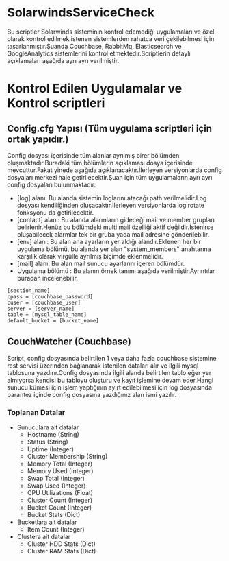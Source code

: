 # SolarwindsServiceCheck

Bu scriptler Solarwinds sisteminin kontrol edemediği uygulamaları ve özel olarak kontrol edilmek istenen sistemlerden rahatca veri çekilebilmesi için tasarlanmıştır.Şuanda Couchbase, RabbitMq, Elasticsearch ve GoogleAnalytics sistemlerini kontrol etmektedir.Scriptlerin detaylı açıklamaları aşağıda ayrı ayrı verilmiştir.

# Kontrol Edilen Uygulamalar ve Kontrol scriptleri
## Config.cfg Yapısı (Tüm uygulama scriptleri için ortak yapıdır.)

Config dosyası içerisinde tüm alanlar ayrılmış birer bölümden oluşmaktadır.Buradaki tüm bölümlerin açıklaması dosya içerisinde mevcuttur.Fakat yinede aşağıda açıklanacaktır.İlerleyen versiyonlarda config dosyaları merkezi hale getirilecektir.Şuan için tüm uygulamaların ayrı ayrı config dosyaları bulunmaktadır.

  + [log] alanı: Bu alanda sistemin loglarını atacağı path verilmelidir.Log dosyası kendiliğinden oluşacaktır.İlerleyen versiyonlarda log rotate fonksyonu da getirilecektir.
  + [contact] alanı: Bu alanda alarmların gideceği mail ve member grupları belirlenir.Henüz bu bölümdeki multi mail özelliği aktif değildir.İstenirse oluşabilecek alarmlar tek bir gruba yada mail adresine gönderilebilir.
  + [env] alanı: Bu alan ana ayarların yer aldığı alandır.Eklenen her bir uygulama bölümü, bu alanda yer alan "system_members" anahtarına karşılık olarak virgülle ayrılmış biçimde eklenmelidir.
  + [mail] alanı: Bu alan mail sunucu ayarlarını içeren bölümdür.
  + Uygulama bölümü : Bu alanın örnek tanımı aşağıda verilmiştir.Ayrıntılar buradan incelenebilir.

```
[section_name]
cpass = [couchbase_password]
cuser = [couchbase_user]
server = [server_name]
table = [mysql_table_name]
default_bucket = [bucket_name]
```

## CouchWatcher (Couchbase)

Script, config dosyasında belirtilen 1 veya daha fazla couchbase sistemine rest servisi üzerinden bağlanarak istenilen dataları alır ve ilgili mysql tablosuna yazdırır.Config dosyasında ilgili alanda belirtilen tablo eğer yer almıyorsa kendisi bu tabloyu oluşturu ve kayıt işlemine devam eder.Hangi sunucu kümesi için işlem yaptığının ayırt edilebilmesi için log dosyasında parantez içinde config dosyasına yazdığınız alan ismi yazılır.

### Toplanan Datalar

+ Sunuculara ait datalar
  + Hostname (String)
  + Status (String)
  + Uptime (Integer)
  + Cluster Membership (String)
  + Memory Total (Integer)
  + Memory Used (Integer)
  + Swap Total (Integer)
  + Swap Used (Integer)
  + CPU Utilizations (Float)
  + Cluster Count (Integer)
  + Bucket Count (Integer)
  + Bucket Stats (Dict)
+ Bucketlara ait datalar
  + Item Count (Integer)
+ Clustera ait datalar
  + Cluster HDD Stats (Dict)
  + Cluster RAM Stats (Dict)
